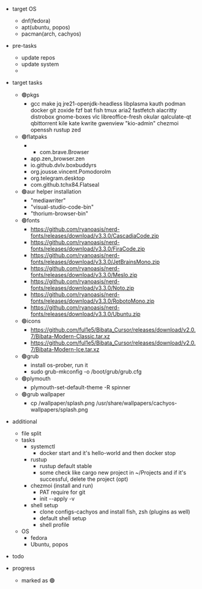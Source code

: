 - target OS
    - dnf(fedora)
    - apt(ubuntu, popos)
    - pacman(arch, cachyos)


- pre-tasks
    - update repos
    - update system
    - 
- target tasks
    - 🟢pkgs
        - gcc make jq jre21-openjdk-headless
        libplasma kauth podman docker git zoxide fzf bat fish
        tmux aria2 fastfetch alacritty distrobox gnome-boxes
        vlc libreoffice-fresh okular qalculate-qt qbittorrent
        kile kate kwrite gwenview
        "kio-admin" chezmoi openssh rustup zed
    - 🟢flatpaks
        - - com.brave.Browser
        - app.zen_browser.zen
        - io.github.dvlv.boxbuddyrs
        - org.jousse.vincent.Pomodorolm
        - org.telegram.desktop
        - com.github.tchx84.Flatseal
    - 🟢aur helper installation
        - "mediawriter"
        - "visual-studio-code-bin"
        - "thorium-browser-bin"
    - 🟢fonts
        - https://github.com/ryanoasis/nerd-fonts/releases/download/v3.3.0/CascadiaCode.zip
        - https://github.com/ryanoasis/nerd-fonts/releases/download/v3.3.0/FiraCode.zip
        - https://github.com/ryanoasis/nerd-fonts/releases/download/v3.3.0/JetBrainsMono.zip
        - https://github.com/ryanoasis/nerd-fonts/releases/download/v3.3.0/Meslo.zip
        - https://github.com/ryanoasis/nerd-fonts/releases/download/v3.3.0/Noto.zip
        - https://github.com/ryanoasis/nerd-fonts/releases/download/v3.3.0/RobotoMono.zip
        - https://github.com/ryanoasis/nerd-fonts/releases/download/v3.3.0/Ubuntu.zip
    - 🟢icons
        - https://github.com/ful1e5/Bibata_Cursor/releases/download/v2.0.7/Bibata-Modern-Classic.tar.xz
        - https://github.com/ful1e5/Bibata_Cursor/releases/download/v2.0.7/Bibata-Modern-Ice.tar.xz
    - 🟢grub
        - install os-prober, run it
        - sudo grub-mkconfig -o /boot/grub/grub.cfg
    - 🟢plymouth
        - plymouth-set-default-theme -R spinner
    - 🟢grub wallpaper
        - cp /wallpaper/splash.png /usr/share/wallpapers/cachyos-wallpapers/splash.png

- additional
    - file split
    - tasks
        - systemctl
            - docker start and it's hello-world and then docker stop
        - rustup
            - rustup default stable
            - some check like cargo new project in ~/Projects and if it's successful, delete the project (opt)
        - chezmoi (install and run)
            - PAT require for git
            - init --apply -v
        - shell setup
            - clone configs-cachyos and install fish, zsh (plugins as well)
            - default shell setup
            - shell profile
    - OS
        - fedora
        - Ubuntu, popos
        
- todo
    
- progress
    - marked as 🟢
